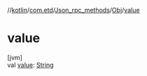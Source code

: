 //[kotlin](../../../../index.md)/[com.etd](../../index.md)/[Json_rpc_methods](../index.md)/[Obj](index.md)/[value](value.md)

# value

[jvm]\
val [value](value.md): [String](https://kotlinlang.org/api/latest/jvm/stdlib/kotlin/-string/index.html)
